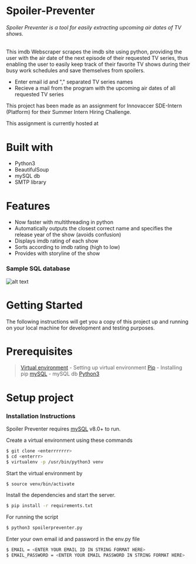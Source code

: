 # Spoiler-Preventer

###### Spoiler Preventer is a tool for easily extracting upcoming air dates of TV shows.

This imdb Webscraper scrapes the imdb site using python, providing the user with the air date of the next episode of their requested TV series, thus enabling the user to easily keep track of their favorite TV shows during their busy work schedules and save themselves from spoilers. 

  - Enter email id and  ","  separated TV series names
  - Recieve a mail from the program with the upcoming air dates of all requested TV series

This project has been made as an assignment for Innovaccer SDE-Intern (Platform) for their Summer Intern Hiring Challenge.

This assignment is currently hosted at <insert link here>

# Built with
- Python3
- BeautifulSoup
- mySQL db
- SMTP library

#  Features

  
  - Now faster with multithreading in python
  - Automatically outputs the closest correct name and specifies the release year of the show (avoids confusion)
  - Displays imdb rating of each show
  - Sorts according to imdb rating (high to low) 
  - Provides with storyline of the show
  
### Sample SQL database
![alt text](https://raw.githubusercontent.com/username/projectname/branch/path/to/img.png)
# Getting Started
The following instructions will get you a copy of this project up and running on your local machine for development and testing purposes.

# Prerequisites
> [Virtual environment] - Setting up virtual environment
> [Pip] - Installing pip
> [mySQL] - mySQL db
> [Python3]


# Setup project

### Installation Instructions

Spoiler Preventer requires [mySQL]  v8.0+ to run.

Create a virtual environment using these commands

```sh
$ git clone <enterrrrrrr>
$ cd <enterrr>
$ virtualenv -p /usr/bin/python3 venv
```
Start the virtual environment by
```sh
$ source venv/bin/activate
```
Install the dependencies and start the server.
```sh
$ pip install -r requirements.txt
```
For running the script

```sh
$ python3 spoilerpreventer.py
```
Enter your own email id and password in the env.py file
```sh
$ EMAIL = <ENTER YOUR EMAIL ID IN STRING FORMAT HERE>
$ EMAIL_PASSWORD = <ENTER YOUR EMAIL PASSWORD IN STRING FORMAT HERE>
```


##

   [Virtual environment]: <https://docs.python-guide.org/dev/virtualenvs/>
   [Pip]: <https://docs.python-guide.org/dev/virtualenvs/>
   [Python3]: <http://www.pyladies.com/blog/Get-Your-Mac-Ready-for-Python-Programming/>
   [mySQL]:  <https://www.mysql.com>
   

